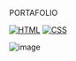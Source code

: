 PORTAFOLIO

[![HTML](https://img.shields.io/badge/Python-3.11+-yellow?style=for-the-badge&logo=python&logoColor=white&labelColor=101010)](https://python.org)
[![CSS](https://img.shields.io/badge/Reflex-0.3.8+-5646ED?style=for-the-badge&logo=reflex&logoColor=white&labelColor=101010)](https://reflex.dev)

![image](https://github.com/Company-Codermex/Portafolio/assets/143505447/c1cdd572-e2c6-4916-91f1-01941db116c0)
